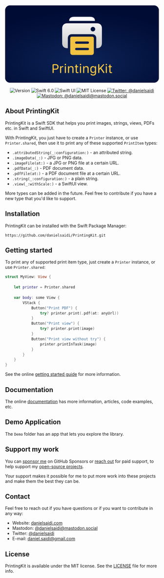 <p align="center">
    <img src ="Resources/Logo_Rounded.png" alt="PrintingKit Logo" title="PrintingKit" />
</p>

<p align="center">
    <img src="https://img.shields.io/github/v/release/danielsaidi/PrintingKit?color=%2300550&sort=semver" alt="Version" title="Version" />
    <img src="https://img.shields.io/badge/swift-6.0-orange.svg" alt="Swift 6.0" title="Swift 6.0" />
    <img src="https://img.shields.io/badge/platform-SwiftUI-blue.svg" alt="Swift UI" title="Swift UI" />
    <img src="https://img.shields.io/github/license/danielsaidi/PrintingKit" alt="MIT License" title="MIT License" />
    <a href="https://twitter.com/danielsaidi"><img src="https://img.shields.io/twitter/url?label=Twitter&style=social&url=https%3A%2F%2Ftwitter.com%2Fdanielsaidi" alt="Twitter: @danielsaidi" title="Twitter: @danielsaidi" /></a>
    <a href="https://mastodon.social/@danielsaidi"><img src="https://img.shields.io/mastodon/follow/000253346?label=mastodon&style=social" alt="Mastodon: @danielsaidi@mastodon.social" title="Mastodon: @danielsaidi@mastodon.social" /></a>
</p>


## About PrintingKit

PrintingKit is a Swift SDK that helps you print images, strings, views, PDFs etc. in Swift and SwiftUI.

With PrintingKit, you just have to create a `Printer` instance, or use `Printer.shared`, then use it to print any of these supported `PrintItem` types:

* `.attributedString(_:configuration:)` - an attributed string.
* `.imageData(_:)` - JPG or PNG data.
* `.imageFile(at:)` - a JPG or PNG file at a certain URL.
* `.pdfData(_:)` - PDF document data.
* `.pdfFile(at:)` - a PDF document file at a certain URL.
* `.string(_:configuration:)` - a plain string.
* `.view(_:withScale:)` - a SwiftUI view.

More types can be added in the future. Feel free to contribute if you have a new type that you'd like to support.



## Installation

PrintingKit can be installed with the Swift Package Manager:

```
https://github.com/danielsaidi/PrintingKit.git
```



## Getting started

To print any of supported print item type, just create a `Printer` instance, or use `Printer.shared`:

```swift
struct MyView: View {

    let printer = Printer.shared

    var body: some View {
        VStack {
            Button("Print PDF") {
                try? printer.print(.pdf(at: anyUrl))
            }
            Button("Print view") {
                try? printer.print(image)
            }
            Button("Print view without try") {
                printer.printInTask(image)
            }
        }
    }
}
``` 

See the online [getting started guide][Getting-Started] for more information.



## Documentation

The online [documentation][Documentation] has more information, articles, code examples, etc.



## Demo Application

The `Demo` folder has an app that lets you explore the library.



## Support my work 

You can [sponsor me][Sponsors] on GitHub Sponsors or [reach out][Email] for paid support, to help support my [open-source projects][OpenSource].

Your support makes it possible for me to put more work into these projects and make them the best they can be.



## Contact

Feel free to reach out if you have questions or if you want to contribute in any way:

* Website: [danielsaidi.com][Website]
* Mastodon: [@danielsaidi@mastodon.social][Mastodon]
* Twitter: [@danielsaidi][Twitter]
* E-mail: [daniel.saidi@gmail.com][Email]



## License

PrintingKit is available under the MIT license. See the [LICENSE][License] file for more info.



[Email]: mailto:daniel.saidi@gmail.com

[Website]: https://danielsaidi.com
[GitHub]: https://github.com/danielsaidi
[Twitter]: https://twitter.com/danielsaidi
[Mastodon]: https://mastodon.social/@danielsaidi
[OpenSource]: https://danielsaidi.com/opensource
[Sponsors]: https://github.com/sponsors/danielsaidi

[Documentation]: https://danielsaidi.github.io/PrintingKit
[Getting-Started]: https://danielsaidi.github.io/PrintingKit/documentation/printingkit/getting-started

[License]: https://github.com/danielsaidi/PrintingKit/blob/master/LICENSE
